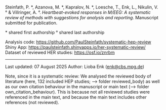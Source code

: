 Steinfath, P. &ast;, Azanova, M. &ast;, Kapralov, N. &ast;, Loesche, T., Enk, L., Nikulin, V. ° & Villringer, A. °. *Heartbeat-evoked responses in M/EEG: A systematic review of methods with suggestions for analysis and reporting*. Manuscript submitted for publication. 

&ast; shared first authorship
° shared last authorship

Analysis code: https://github.com/PaulSteinfath/systematic-hep-review<br />
Shiny App: https://paulsteinfath.shinyapps.io/her-systematic-review/<br />
Dataset of reviewed HER studies: https://osf.io/znrbm

---

Last updated: 07 August 2025
Author: Lioba Enk (enk@cbs.mpg.de)

Note, since it is a systematic review:
We analysed the reviewed body of literature (here, 132 included HEP studies; —> folder reviewed_body) as well as our own citation behaviour in the manuscript or main text (—> folder own_citation_behaviour). This is because not all reviewed studies were referenced in the main text, and because the main text includes other references (not reviewed).
